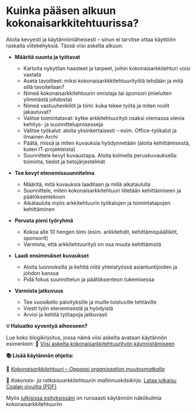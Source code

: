# Kuinka pääsen alkuun kokonaisarkkitehtuurissa?

Aloita kevyesti ja käytännönläheisesti – sinun ei tarvitse ottaa käyttöön raskaita viitekehyksiä. Tässä viisi askelta alkuun:

- **Määritä suunta ja työtavat**
  - Kartoita nykytilan haasteet ja tarpeet, joihin kokonaisarkkitehturi voisi vastata
  - Aseta tavoitteet: miksi kokonaisarkkkitehtuurityötä tehdään ja mitä sillä tavoitellaan?
  - Nimeä kokonaisarkkitehtuurin omistaja tai sponsori (mieluiten ylimmästä johdosta)
  - Nimeä vastuuhenkilöt ja tiimi: kuka tekee työtä ja miten roolit jakautuvat?
  - Valitse toimintatavat: kytke arkkitehtuurityö osaksi olemassa olevia kehitys- ja suunnitteluprosesseja
  - Valitse työkalut: aloita yksinkertaisesti – esim. Office-työkalut ja ilmainen Archi
  - Päätä, missä ja miten kuvauksia hyödynnetään (aloita kehittämisestä, kuten IT-projekteista)
  - Suunnittele kevyt kuvaustapa. Aloita kolmella peruskuvauksella: toiminta, tiedot ja tietojärjestelmät

- **Tee kevyt etenemissuunnitelma**
  - Määritä, mitä kuvauksia laaditaan ja millä aikataululla
  - Suunnittele, miten kokonaisarkkitehtuuri liitetään kehittämiseen ja päätöksentekoon
  - Aikatauluta myös arkkitehtuurin työkalujen ja toimintatapojen kehittäminen

- **Perusta pieni työryhmä**
  - Kokoa alle 10 hengen tiimi (esim. arkkitehdit, kehittämispäälliköt, sponsorit)
  - Varmista, että arkkitehtuurityö on osa muuta kehittämistä

- **Laadi ensimmäiset kuvaukset**
  - Aloita luonnoksilla ja kehitä niitä yhteistyössä asiantuntijoiden ja johdon kanssa
  - Pidä fokus suunnittelun ja päätöksenteon tukemisessa

- **Varmista jatkuvuus**
  - Tee vuosikello päivityksille ja muille toistuville tehtäville
  - Viesti työn etenemisestä ja hyödyistä
  - Arvioi ja kehitä työtapoja jatkuvasti
 
**💡 Haluatko syventyä aiheeseen?**

Lue koko blogikirjoitus, jossa nämä viisi askelta avataan käytännön esimerkein:
📖 [Viisi askelta kokonaisarkkitehtuurityön käynnistämiseen](https://www.almainsights.fi/blogi/viisi-askelta-kokonaisarkkitehtuurityon-kaynnistamiseen)

**📚 Lisää käytännön ohjeita:**

📘 *[Kokonaisarkkitehtuuri – Oppaasi organisaation muutosmatkalla](https://kokonaisarkkitehtuuri.com)*

📄 *Kokonais- ja ratkaisuarkkitehtuurin mallinnuskäsikirja*. [Lataa julkaisu Coalan sivuilta (PDF)](https://coala.fi/ajankohtaista/lataukset)

Myös [julkisissa esityksissäni](https://github.com/eetuniemiphd/eetuniemi/blob/main/presentations-eetu-niemi.md) on runsaasti käytännön näkökulmia kokonaisarkkitehtuuriin
